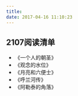 ```yaml
---
title: 
date: 2017-04-16 11:10:23
---
```

## 2107阅读清单

- 《一个人的朝圣》
- 《观念的水位》
- 《月亮和六便士》
- 《呼兰河传》
- 《阿勒泰的角落》